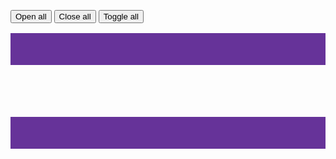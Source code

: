 <button aria-controls="animate-example-2"  onclick="AU.animate.Run({
    element: document.querySelectorAll( '.animate-example-2' ),
    property: 'width',
    endSize: 'auto',
    speed: 1000,
  })">Open all</button>
<button aria-controls="animate-example-2" onclick="AU.animate.Run({
    element: document.querySelectorAll( '.animate-example-2' ),
    property: 'width',
    endSize: 0,
    speed: 1000,
  })">Close all</button>
<button aria-controls="animate-example-2" onclick="AU.animate.Toggle({
    element: document.querySelectorAll( '.animate-example-2' ),
    property: 'width',
})">Toggle all</button>

<div id="animate-example-2">
  <div class="animate-example-2" style="background:#663399; margin-top:16px">&nbsp;<br><br><br></div>
  <div class="animate-example-2" style="background:#663399; margin-top:16px; width:0;">&nbsp;<br><br><br></div>
  <div class="animate-example-2" style="background:#663399; margin-top:16px">&nbsp;<br><br><br></div>
</div>
